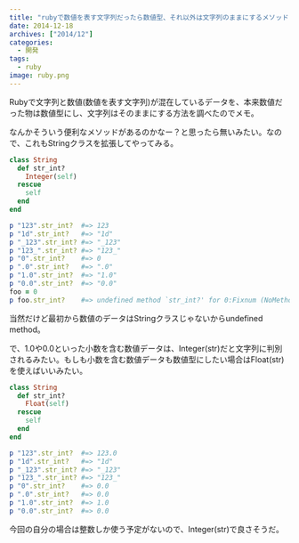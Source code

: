 ```yaml
---
title: "rubyで数値を表す文字列だったら数値型、それ以外は文字列のままにするメソッド"
date: 2014-12-18
archives: ["2014/12"]
categories:
  - 開発
tags:
  - ruby
image: ruby.png
---
```

Rubyで文字列と数値(数値を表す文字列)が混在しているデータを、本来数値だった物は数値型にし、文字列はそのままにする方法を調べたのでメモ。

<!--more-->

なんかそういう便利なメソッドがあるのかなー？と思ったら無いみたい。なので、これもStringクラスを拡張してやってみる。

```ruby
class String
  def str_int?
    Integer(self)
  rescue
    self
  end
end

p "123".str_int?  #=> 123
p "1d".str_int?   #=> "1d"
p "_123".str_int? #=> "_123"
p "123_".str_int? #=> "123_"
p "0".str_int?    #=> 0
p ".0".str_int?   #=> ".0"
p "1.0".str_int?  #=> "1.0"
p "0.0".str_int?  #=> "0.0"
foo = 0
p foo.str_int?    #=> undefined method `str_int?' for 0:Fixnum (NoMethodError)
```

当然だけど最初から数値のデータはStringクラスじゃないからundefined method。

で、1.0や0.0といった小数を含む数値データは、Integer(str)だと文字列に判別されるみたい。もしも小数を含む数値データも数値型にしたい場合はFloat(str)を使えばいいみたい。

```ruby
class String
  def str_int?
    Float(self)
  rescue
    self
  end
end

p "123".str_int?  #=> 123.0
p "1d".str_int?   #=> "1d"
p "_123".str_int? #=> "_123"
p "123_".str_int? #=> "123_"
p "0".str_int?    #=> 0.0
p ".0".str_int?   #=> 0.0
p "1.0".str_int?  #=> 1.0
p "0.0".str_int?  #=> 0.0
```

今回の自分の場合は整数しか使う予定がないので、Integer(str)で良さそうだ。

